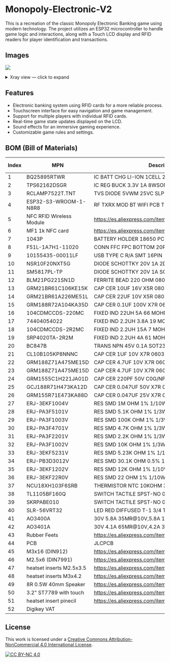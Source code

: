 # Monopoly-Electronic-V2
This is a recreation of the classic Monopoly Electronic Banking game using modern technology. The project utilizes an ESP32 microcontroller to handle game logic and interactions, along with a Touch LCD display and RFID readers for player identification and transactions.

## Images

![](https://blueprint.hackclub.com/user-attachments/blobs/proxy/eyJfcmFpbHMiOnsiZGF0YSI6MjY1NywicHVyIjoiYmxvYl9pZCJ9fQ==--bc2c30c56350df59febc6f633cd2e3b3379b195d/image.png)

<details>
<summary>Xray view — click to expand</summary>

![Xray view](https://blueprint.hackclub.com/user-attachments/blobs/proxy/eyJfcmFpbHMiOnsiZGF0YSI6MjY1NiwicHVyIjoiYmxvYl9pZCJ9fQ==--c499de0187d5ce8f9409b72507ef98df3cee443f/image.png)

</details>

## Features
- Electronic banking system using RFID cards for a more reliable process.
- Touchscreen interface for easy navigation and game management.
- Support for multiple players with individual RFID cards.
- Real-time game state updates displayed on the LCD.
- Sound effects for an immersive gaming experience.
- Customizable game rules and settings.

## BOM (Bill of Materials)
| Index | MPN                      | Description                                          | pack quantity | price | TOTAL  |
| ----- | ------------------------ | ---------------------------------------------------- | ------------- | ----- | ------ |
| 1     | BQ25895RTWR              | IC BATT CHG LI-ION 1CELL 24WQFN                      | 2             | 6.58  | 178.39 |
| 2     | TPS62162DSGR             | IC REG BUCK 3.3V 1A 8WSON                            | 2             | 3.14  |        |
| 3     | RCLAMP7522T.TNT          | TVS DIODE 5VWM 25VC SLP1007N5T                       | 2             | 3.14  |        |
| 4     | ESP32-S3-WROOM-1-N8R8    | RF TXRX MOD BT WIFI PCB TH SMD                       | 2             | 12.26 |        |
| 5     | NFC RFID Wireless Module | https://es.aliexpress.com/item/1005006837891461.html | 1             | 4.45  |        |
| 6     | MF1 1k NFC card          | https://es.aliexpress.com/item/1005006127590709.html | 50            | 12.91 |        |
| 7     | 1043P                    | BATTERY HOLDER 18650 PC PIN                          | 2             | 5.62  |        |
| 8     | F51L-1A7H1-11020         | CONN FFC FPC BOTTOM 20POS 1MM RA                     | 2             | 1.12  |        |
| 9     | 10155435-00011LF         | USB TYPE C R/A SMT 16PIN                             | 2             | 1.56  |        |
| 10    | NSR10F20NXT5G            | DIODE SCHOTTKY 20V 1A 2DSN                           | 2             | 0.3   |        |
| 11    | SM5817PL-TP              | DIODE SCHOTTKY 20V 1A SOD123FL                       | 3             | 0.45  |        |
| 12    | BLM21PG221SN1D           | FERRITE BEAD 220 OHM 0805 1LN                        | 3             | 0.33  |        |
| 13    | GRM21BR61C106KE15K       | CAP CER 10UF 16V X5R 0805                            | 10            | 0.81  |        |
| 14    | GRM21BR61A226ME51L       | CAP CER 22UF 10V X5R 0805                            | 10            | 1.14  |        |
| 15    | GRM188R72A104KA35D       | CAP CER 0.1UF 100V X7R 0603                          | 17            | 1.48  |        |
| 16    | 104CDMCCDS-220MC         | FIXED IND 22UH 5A 66 MOHM SMD                        | 2             | 1.6   |        |
| 17    | 74404054022              | FIXED IND 2.2UH 3.8A 19 MOHM SMD                     | 2             | 2.4   |        |
| 18    | 104CDMCCDS-2R2MC         | FIXED IND 2.2UH 15A 7 MOHM SMD                       | 2             | 1.6   |        |
| 19    | SRP4020TA-2R2M           | FIXED IND 2.2UH 4A 61 MOHM SMD                       | 2             | 2.04  |        |
| 20    | BC847B                   | TRANS NPN 45V 0.1A SOT23-3                           | 4             | 0.44  |        |
| 21    | CL10B105KP8NNNC          | CAP CER 1UF 10V X7R 0603                             | 11            | 0.06  |        |
| 22    | GRM188Z71A475ME15D       | CAP CER 4.7UF 10V X7R 0603                           | 11            | 1.34  |        |
| 23    | GRM188Z71A475ME15D       | CAP CER 4.7UF 10V X7R 0603                           | 11            | 1.34  |        |
| 24    | GRM1555C1H221JA01D       | CAP CER 220PF 50V C0G/NP0 0402                       | 11            | 0.36  |        |
| 25    | GCJ188R71H473KA12D       | CAP CER 0.047UF 50V X7R 0603                         | 11            | 0.96  |        |
| 26    | GRM155R71E473KA88D       | CAP CER 0.047UF 25V X7R 0402                         | 10            | 0.22  |        |
| 27    | ERJ-3EKF1004V            | RES SMD 1M OHM 1% 1/10W 0603                         | 11            | 0.37  |        |
| 28    | ERJ-PA3F5101V            | RES SMD 5.1K OHM 1% 1/3W 0603                        | 11            | 0.75  |        |
| 29    | ERJ-PA3F1003V            | RES SMD 100K OHM 1% 1/3W 0603                        | 11            | 0.75  |        |
| 30    | ERJ-PA3F4701V            | RES SMD 4.7K OHM 1% 1/3W 0603                        | 11            | 0.75  |        |
| 31    | ERJ-PA3F2201V            | RES SMD 2.2K OHM 1% 1/3W 0603                        | 11            | 0.75  |        |
| 32    | ERJ-PA3F1002V            | RES SMD 10K OHM 1% 1/3W 0603                         | 11            | 0.75  |        |
| 33    | ERJ-3EKF5231V            | RES SMD 5.23K OHM 1% 1/10W 0603                      | 11            | 0.37  |        |
| 34    | ERJ-PB3D3012V            | RES SMD 30.1K OHM 0.5% 1/5W 0603                     | 11            | 0.81  |        |
| 35    | ERJ-3EKF1202V            | RES SMD 12K OHM 1% 1/10W 0603                        | 11            | 0.37  |        |
| 36    | ERJ-3EKF22R0V            | RES SMD 22 OHM 1% 1/10W 0603                         | 11            | 0.37  |        |
| 37    | NCU18XH103F6SRB          | THERMISTOR NTC 10KOHM 3380K 0603                     | 2             | 0.28  |        |
| 38    | TL1105BF160Q             | SWITCH TACTILE SPST-NO 0.05A 12V                     | 6             | 1.2   |        |
| 39    | SKRPABE010               | SWITCH TACTILE SPST-NO 0.05A 16V                     | 4             | 0.84  |        |
| 40    | SLR-56VRT32              | LED RED DIFFUSED T-1 3/4 T/H                         | 3             | 1.59  |        |
| 41    | AO3400A                  | 30V 5.8A 35MR@10V,5.8A 1.4W 1.4V                     | 3             | 0.54  |        |
| 42    | AO3401A                  | 30V 4.1A 65MR@10V,4.2A 350MW 1.3                     | 3             | 0.6   |        |
| 43    | Rubber Feets             | https://es.aliexpress.com/item/1005007247599206.html | 4             | 3.22  |        |
| 44    | PCB                      | JLCPCB                                               | 1             | 41.59 |        |
| 45    | M3x16 (DIN912)           | https://es.aliexpress.com/item/1005007118809249.html | 55            | 4.67  |        |
| 46    | M2.5x6 (DIN7991)         | https://es.aliexpress.com/item/1005007118809249.html | 55            | 4.19  |        |
| 47    | heatset inserts M2.5x3.5 | https://es.aliexpress.com/item/1005007342105110.html | 50            | 3.4   |        |
| 48    | heatset inserts M3x4.2   | https://es.aliexpress.com/item/1005007342105110.html | 50            | 3.92  |        |
| 49    | 8R 0.5W 40mm Speaker     | https://es.aliexpress.com/item/1005007949154095.html | 1             | 3.51  |        |
| 50    | 3.2" ST7789 with touch   | https://es.aliexpress.com/item/1005009929917954.html | 1             | 10.37 |        |
| 51    | heatset insert pinecil   | https://es.aliexpress.com/item/1005008145530885.html | 1             | 11.89 |        |
| 52    | Digikey VAT               |                                                       | 1             | 12.89 |        |

## License

This work is licensed under a
[Creative Commons Attribution-NonCommercial 4.0 International License][cc-by-nc].

[![CC BY-NC 4.0][cc-by-nc-image]][cc-by-nc]

[cc-by-nc]: https://creativecommons.org/licenses/by-nc/4.0/
[cc-by-nc-image]: https://licensebuttons.net/l/by-nc/4.0/88x31.png
[cc-by-nc-shield]: https://img.shields.io/badge/License-CC%20BY--NC%204.0-lightgrey.svg